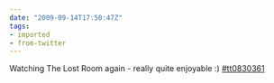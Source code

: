 ```yaml
---
date: "2009-09-14T17:50:47Z"
tags:
- imported
- from-twitter
---
```

Watching The Lost Room again - really quite enjoyable :) [#tt0830361](https://imdb.com/title/tt0830361)
